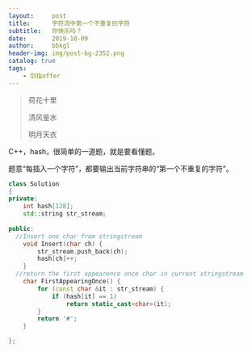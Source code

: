 ```yaml
---
layout:     post
title:      字符流中第一个不重复的字符
subtitle:   你快乐吗？
date:       2019-10-09
author:     bbkgl
header-img: img/post-bg-2352.png
catalog: true
tags:
    - 剑指offer
---
```


> 荷花十里
> 
> 清风鉴水
> 
> 明月天衣

C++，hash，很简单的一道题，就是要看懂题。

题意“每插入一个字符”，都要输出当前字符串的“第一个不重复的字符”。

```cpp
class Solution
{
private:
    int hash[128];
    std::string str_stream;
    
public:
  //Insert one char from stringstream
    void Insert(char ch) {
        str_stream.push_back(ch);
        hash[ch]++;
    }
  //return the first appearence once char in current stringstream
    char FirstAppearingOnce() {
        for (const char &it : str_stream) {
            if (hash[it] == 1)
                return static_cast<char>(it);
        }
        return '#';
    }

};
```

